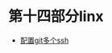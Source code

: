 # 第十四部分linx
 

* [配置git多个ssh][1]

[1]: https://github.com/MarsPen/-notes-summary/blob/master/javascript/git.md
